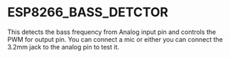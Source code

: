 # ESP8266_BASS_DETCTOR

This detects the bass frequency from Analog input pin and controls the PWM for output pin. You can connect a mic or either you can connect the 3.2mm jack to the analog pin to test it.

